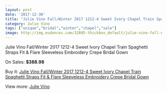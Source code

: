 ```yaml
---
layout: post
date: '2017-12-30'
title: "Julie Vino Fall/Winter 2017 1212-4 Sweet Ivory Chapel Train Spaghetti Straps Fit & Flare Sleeveless Embroidery Crepe Bridal Gown"
category: Julie Vino
tags: ["unique","bridal","winter","chapel","sale"]
image: http://img.eudances.com/32605-thickbox_default/julie-vino-fall-winter-2017-1212-4-sweet-ivory-chapel-train-spaghetti-straps-fit-flare-sleeveless-embroidery-crepe-bridal-gown.jpg
---
```

Julie Vino Fall/Winter 2017 1212-4 Sweet Ivory Chapel Train Spaghetti Straps Fit & Flare Sleeveless Embroidery Crepe Bridal Gown

On Sales: **$388.98**
<a href="https://www.eudances.com/en/julie-vino/10089-julie-vino-fall-winter-2017-1212-4-sweet-ivory-chapel-train-spaghetti-straps-fit-flare-sleeveless-embroidery-crepe-bridal-gown.html"><amp-img layout="responsive" width="600" height="600" src="//img.eudances.com/32605-thickbox_default/julie-vino-fall-winter-2017-1212-4-sweet-ivory-chapel-train-spaghetti-straps-fit-flare-sleeveless-embroidery-crepe-bridal-gown.jpg" alt="Julie Vino Fall/Winter 2017 1212-4 Sweet Ivory Chapel Train Spaghetti Straps Fit & Flare Sleeveless Embroidery Crepe Bridal Gown 0" /></a>
<a href="https://www.eudances.com/en/julie-vino/10089-julie-vino-fall-winter-2017-1212-4-sweet-ivory-chapel-train-spaghetti-straps-fit-flare-sleeveless-embroidery-crepe-bridal-gown.html"><amp-img layout="responsive" width="600" height="600" src="//img.eudances.com/32609-thickbox_default/julie-vino-fall-winter-2017-1212-4-sweet-ivory-chapel-train-spaghetti-straps-fit-flare-sleeveless-embroidery-crepe-bridal-gown.jpg" alt="Julie Vino Fall/Winter 2017 1212-4 Sweet Ivory Chapel Train Spaghetti Straps Fit & Flare Sleeveless Embroidery Crepe Bridal Gown 1" /></a>
<a href="https://www.eudances.com/en/julie-vino/10089-julie-vino-fall-winter-2017-1212-4-sweet-ivory-chapel-train-spaghetti-straps-fit-flare-sleeveless-embroidery-crepe-bridal-gown.html"><amp-img layout="responsive" width="600" height="600" src="//img.eudances.com/32608-thickbox_default/julie-vino-fall-winter-2017-1212-4-sweet-ivory-chapel-train-spaghetti-straps-fit-flare-sleeveless-embroidery-crepe-bridal-gown.jpg" alt="Julie Vino Fall/Winter 2017 1212-4 Sweet Ivory Chapel Train Spaghetti Straps Fit & Flare Sleeveless Embroidery Crepe Bridal Gown 2" /></a>
<a href="https://www.eudances.com/en/julie-vino/10089-julie-vino-fall-winter-2017-1212-4-sweet-ivory-chapel-train-spaghetti-straps-fit-flare-sleeveless-embroidery-crepe-bridal-gown.html"><amp-img layout="responsive" width="600" height="600" src="//img.eudances.com/32607-thickbox_default/julie-vino-fall-winter-2017-1212-4-sweet-ivory-chapel-train-spaghetti-straps-fit-flare-sleeveless-embroidery-crepe-bridal-gown.jpg" alt="Julie Vino Fall/Winter 2017 1212-4 Sweet Ivory Chapel Train Spaghetti Straps Fit & Flare Sleeveless Embroidery Crepe Bridal Gown 3" /></a>
<a href="https://www.eudances.com/en/julie-vino/10089-julie-vino-fall-winter-2017-1212-4-sweet-ivory-chapel-train-spaghetti-straps-fit-flare-sleeveless-embroidery-crepe-bridal-gown.html"><amp-img layout="responsive" width="600" height="600" src="//img.eudances.com/32606-thickbox_default/julie-vino-fall-winter-2017-1212-4-sweet-ivory-chapel-train-spaghetti-straps-fit-flare-sleeveless-embroidery-crepe-bridal-gown.jpg" alt="Julie Vino Fall/Winter 2017 1212-4 Sweet Ivory Chapel Train Spaghetti Straps Fit & Flare Sleeveless Embroidery Crepe Bridal Gown 4" /></a>

Buy it: [Julie Vino Fall/Winter 2017 1212-4 Sweet Ivory Chapel Train Spaghetti Straps Fit & Flare Sleeveless Embroidery Crepe Bridal Gown](https://www.eudances.com/en/julie-vino/10089-julie-vino-fall-winter-2017-1212-4-sweet-ivory-chapel-train-spaghetti-straps-fit-flare-sleeveless-embroidery-crepe-bridal-gown.html "Julie Vino Fall/Winter 2017 1212-4 Sweet Ivory Chapel Train Spaghetti Straps Fit & Flare Sleeveless Embroidery Crepe Bridal Gown")

View more: [Julie Vino](https://www.eudances.com/en/100-julie-vino "Julie Vino")